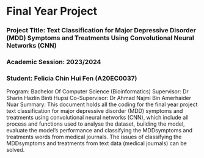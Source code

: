 # Final Year Project
### Project Title: Text Classification for Major Depressive Disorder (MDD) Symptoms and Treatments Using Convolutional Neural Networks (CNN)

### Academic Session: 2023/2024
### Student: Felicia Chin Hui Fen (A20EC0037)
Program: Bachelor Of Computer Science (Bioinformatics)
Supervisor: Dr Sharin Hazlin Binti Hupsi
Co-Supervisor: Dr Ahmad Najmi Bin Amerhaider Nuar
Summary:
This document holds all the coding for the final year project text classification for major depressive disorder (MDD) symptoms and treatments using convolutional neural networks (CNN), which include all process and functions used to analyse the dataset, building the model, evaluate the model’s performance and classifying the MDDsymptoms and treatments words from medical journals. The issues of classifying the MDDsymptoms and treatments from text data (medical journals) can be solved.

